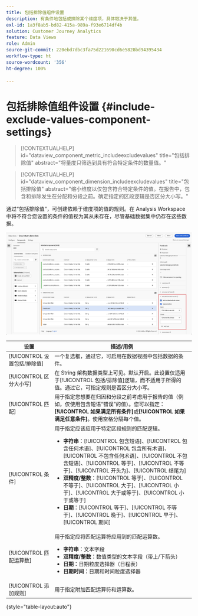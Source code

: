 ```yaml
---
title: 包括排除值组件设置
description: 有条件地包括或排除某个维度项，具体取决于其值。
exl-id: 1a3f8ab5-bd82-415a-989a-f93e6714df4b
solution: Customer Journey Analytics
feature: Data Views
role: Admin
source-git-commit: 220ebd7dbc3fa75d221690cd6e5828bd94395434
workflow-type: ht
source-wordcount: '356'
ht-degree: 100%

---
```


# 包括排除值组件设置 {#include-exclude-values-component-settings}

<!-- markdownlint-disable MD034 -->

>[!CONTEXTUALHELP]
>id="dataview_component_metric_includeexcludevalues"
>title="包括排除值"
>abstract="将量度只筛选到具有符合特定条件的数量值。"

<!-- markdownlint-enable MD034 -->

<!-- markdownlint-disable MD034 -->

>[!CONTEXTUALHELP]
>id="dataview_component_dimension_includeexcludevalues"
>title="包括排除值"
>abstract="缩小维度以仅包含符合特定条件的值。在报告中，包含和排除发生在分配和分段之前。确定指定的区段逻辑是否区分大小写。"

<!-- markdownlint-enable MD034 -->

通过“包括排除值”，可创建依赖于维度项的值的规则。在 Analysis Workspace 中将不符合您设置的条件的值视为其从未存在，尽管基础数据集中仍存在这些数据。

![数据视图窗口，其中突出显示“包括排除值”](../assets/include-exclude.png)

| 设置 | 描述/用例 |
| --- | --- |
| [!UICONTROL 设置包括/排除值] | 一个复选框，通过它，可启用在数据视图中包括数据的条件。 |
| [!UICONTROL 区分大小写] | 在 String 架构数据类型上可见。默认开启。此设置仅适用于[!UICONTROL 包括/排除值]逻辑，而不适用于所得的值。通过它，可指定规则是否区分大小写。 |
| [!UICONTROL 匹配] | 用于指定您想要在归因和分段之前考虑用于报告的值（例如，仅使用包含短语“错误”的值）。您可以指定：**[!UICONTROL 如果满足所有条件]**&#x200B;或&#x200B;**[!UICONTROL 如果满足任意条件]**。使用空格分隔每个值。 |
| [!UICONTROL 条件] | 用于指定应该应用于特定区段规则的匹配逻辑。<ul><li>**字符串**：[!UICONTROL 包含短语]、[!UICONTROL 包含任何术语]、[!UICONTROL 包含所有术语]、[!UICONTROL 不包含任何术语]、[!UICONTROL 不包含短语]、[!UICONTROL 等于]、[!UICONTROL 不等于]、[!UICONTROL 开头为]、[!UICONTROL 结尾为]</li><li>**双精度/整数**：[!UICONTROL 等于]、[!UICONTROL 不等于]、[!UICONTROL 大于]、[!UICONTROL 小于]、[!UICONTROL 大于或等于]、[!UICONTROL 小于或等于]</li><li>**日期**：[!UICONTROL 等于]、[!UICONTROL 不等于]、[!UICONTROL 晚于]、[!UICONTROL 早于]、[!UICONTROL 期间]</li></ul> |
| [!UICONTROL 匹配运算数] | 用于指定应将匹配运算符应用到的匹配运算数。<ul><li>**字符串**：文本字段</li><li>**双精度/整数**：数值类型的文本字段（带上/下箭头）</li><li>**日期**：日期粒度选择器（日程表）</li><li>**日期时间**：日期和时间粒度选择器</li></ul> |
| [!UICONTROL 添加规则] | 用于指定附加匹配运算符和运算数。 |

{style="table-layout:auto"}
